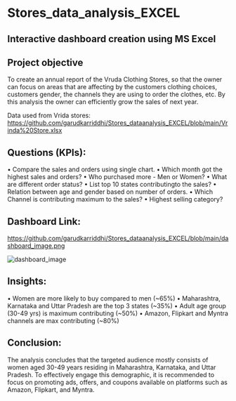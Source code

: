 # Stores_data_analysis_EXCEL
## Interactive dashboard creation using MS Excel
## Project objective
To create an annual report of the Vruda Clothing Stores, so that the owner can focus on areas that are affecting by the customers clothing choices, customers gender, the channels they are using to order the clothes, etc. By this analysis the owner can efficiently grow the sales of next year.

Data used from Vrida stores: 
https://github.com/garudkarriddhi/Stores_dataanalysis_EXCEL/blob/main/Vrinda%20Store.xlsx

## Questions (KPIs):
• Compare the sales and orders using single chart.
• Which month got the highest sales and orders?
• Who purchased more - Men or Women?
• What are different order status?
• List top 10 states contributingto the sales?
• Relation between age and gender based on number of orders.
• Which Channel is contributing maximum to the sales?
• Highest selling category?

## Dashboard Link:
https://github.com/garudkarriddhi/Stores_dataanalysis_EXCEL/blob/main/dashboard_image.png

![dashboard_image](https://github.com/user-attachments/assets/ee89f7ff-698d-42aa-adc1-b142f95a61c4)

## Insights:
• Women are more likely to buy compared to men (~65%)
• Maharashtra, Karnataka and Uttar Pradesh are the top 3 states (~35%)
• Adult age group (30-49 yrs) is maximum contributing (~50%)
• Amazon, Flipkart and Myntra channels are max contributing (~80%)

## Conclusion:
The analysis concludes that the targeted audience mostly consists of women aged 30-49 years residing in Maharashtra, Karnataka, and Uttar Pradesh. To effectively engage this demographic, it is recommended to focus on promoting ads, offers, and coupons available on platforms such as Amazon, Flipkart, and Myntra.

